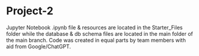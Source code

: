 # Project-2

Jupyter Notebook .ipynb file & resources are located in the Starter_Files folder while the database & db schema files are located in the main folder of the main branch. Code was created in equal parts by team members with aid from Google/ChatGPT.
